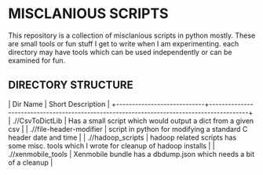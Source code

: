 # MISCLANIOUS SCRIPTS

This repository is a collection of misclanious scripts in python mostly. These are small tools or fun stuff I get to write when I am experimenting. each directory may have tools which can be used independently or can be examined for fun. 

## DIRECTORY STRUCTURE 

| Dir Name                   | Short Description									|
+----------------------------+------------------------------------------------------------------------------------------+
| .//CsvToDictLib  	     | Has a small script which would output a dict from a given csv				|
| .//file-header-modifier    | script in python for modifying a standard C header date and time				|
| .//hadoop_scripts	     | hadoop related scripts has some misc. tools which I wrote for cleanup of hadoop installs |
| .//xenmobile_tools	     | Xenmobile bundle has a dbdump.json which needs a bit of a cleanup     	       		|
 
